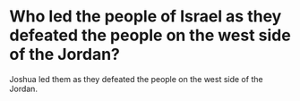 # Who led the people of Israel as they defeated the people on the west side of the Jordan?

Joshua led them as they defeated the people on the west side of the Jordan.
